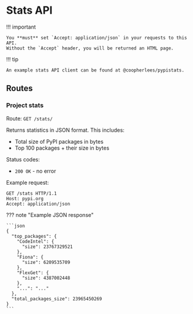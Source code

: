 # Stats API

!!! important

    You **must** set `Accept: application/json` in your requests to this API.
    Without the `Accept` header, you will be returned an HTML page.

!!! tip

    An example stats API client can be found at @coopherlees/pypistats.

## Routes

### Project stats

Route: `GET /stats/`

Returns statistics in JSON format. This includes:

- Total size of PyPI packages in bytes
- Top 100 packages + their size in bytes

Status codes:

* `200 OK` - no error

Example request:

```http
GET /stats HTTP/1.1
Host: pypi.org
Accept: application/json
```

??? note "Example JSON response"

    ```json
    {
      "top_packages": {
        "CodeIntel": {
          "size": 23767329521
        },
        "Fiona": {
          "size": 6209535709
        },
        "FlexGet": {
          "size": 4387002448
        },
        "...": "..."
      },
      "total_packages_size": 23965450269
    }
    ```
